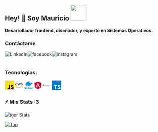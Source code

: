 ## Hey! 👋 Soy Mauricio  <img height="50" width="50" alt="" src="https://github.githubassets.com/images/mona-whisper.gif" />

**Desarrollador frontend, diseñador, y experto en Sistemas Operativos.**

### Contáctame

[<img align="left" alt="LinkedIn" src="https://img.shields.io/badge/linkedin-%230077B5.svg?&style=for-the-badge&logo=linkedin&logoColor=white" />][linkedin]
[<img align="left" alt="facebook" src="https://img.shields.io/badge/facebook-%231877F2.svg?&style=for-the-badge&logo=facebook&logoColor=white" />][facebook]
[<img align="left" alt="instagram" src="https://img.shields.io/badge/gmail-D14836?&style=for-the-badge&logo=gmail&logoColor=white" />][gmail]

<br />
<br />

### Tecnologías:

<img align="left" alt="js" width="30px" src="https://raw.githubusercontent.com/voodootikigod/logo.js/master/js.svg" />
<img align="left" alt="AWS" width="30px" src="https://raw.githubusercontent.com/github/explore/fbceb94436312b6dacde68d122a5b9c7d11f9524/topics/aws/aws.png" />
<img align="left" alt="Docker" width="30px" src="https://raw.githubusercontent.com/github/explore/80688e429a7d4ef2fca1e82350fe8e3517d3494d/topics/docker/docker.png" />
<img align="left" alt="Angular" width="30px" src="https://raw.githubusercontent.com/github/explore/80688e429a7d4ef2fca1e82350fe8e3517d3494d/topics/angular/angular.png" />
<img align="left" alt="MongoDB" width="30px" src="https://raw.githubusercontent.com/github/explore/80688e429a7d4ef2fca1e82350fe8e3517d3494d/topics/mongodb/mongodb.png" />
<img align="left" alt="Typescript" width="30px" src="https://raw.githubusercontent.com/github/explore/80688e429a7d4ef2fca1e82350fe8e3517d3494d/topics/typescript/typescript.png" />

<br />
<br />

### :zap: Mis Stats :3

[![igor Stats](https://github-readme-stats.vercel.app/api?username=igormclven&count_private=true&show_icons=true&theme=buefy)](https://github.com/anuraghazra/github-readme-stats)


[![Top](https://github-readme-stats.vercel.app/api/top-langs/?username=igormclven&layout=compact&langs_count=6&count_private=true&theme=buefy&locale=es)](https://github.com/anuraghazra/github-readme-stats)


[linkedin]: https://www.linkedin.com/in/mauriciora/
[facebook]:https://www.facebook.com/iGor.McLven/
[gmail]:mailto:igormclven@gmail.com